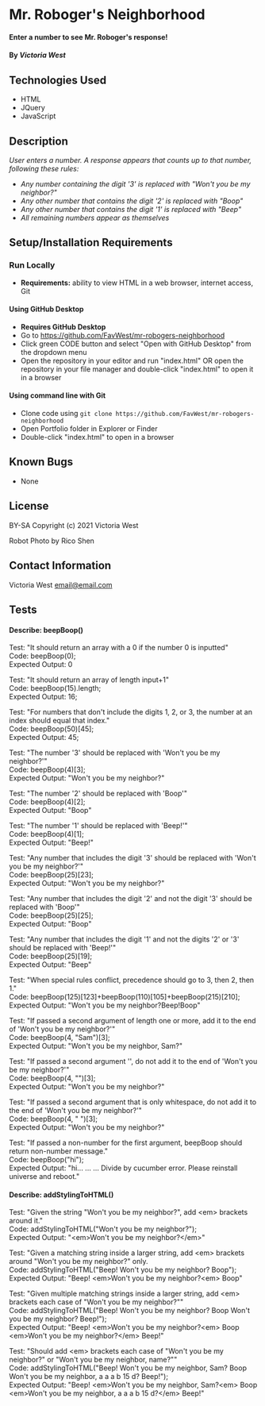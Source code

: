 # Mr. Roboger's Neighborhood

#### Enter a number to see Mr. Roboger's response!

#### By _**Victoria West**_

## Technologies Used
* HTML
* JQuery
* JavaScript

## Description
_User enters a number. A response appears that counts up to that number, following these rules:_
* _Any number containing the digit '3' is replaced with "Won't you be my neighbor?"_
* _Any other number that contains the digit '2' is replaced with "Boop"_
* _Any other number that contains the digit '1' is replaced with "Beep"_
* _All remaining numbers appear as themselves_

## Setup/Installation Requirements
### Run Locally
* **Requirements:** ability to view HTML in a web browser, internet access, Git
#### Using GitHub Desktop
* **Requires GitHub Desktop**
* Go to https://github.com/FavWest/mr-robogers-neighborhood
* Click green CODE button and select "Open with GitHub Desktop" from the dropdown menu
* Open the repository in your editor and run "index.html" OR open the repository in your file manager and double-click "index.html" to open it in a browser
#### Using command line with Git
* Clone code using `git clone https://github.com/FavWest/mr-robogers-neighborhood`
* Open Portfolio folder in Explorer or Finder
* Double-click "index.html" to open in a browser
## Known Bugs
* None
## License
BY-SA
Copyright (c) 2021 Victoria West

Robot Photo by Rico Shen
## Contact Information
Victoria West email@email.com


## Tests
#### Describe: beepBoop()

Test: "It should return an array with a 0 if the number 0 is inputted"  
Code: beepBoop(0);  
Expected Output: 0  

Test: "It should return an array of length input+1"  
Code: beepBoop(15).length;  
Expected Output: 16;  

Test: "For numbers that don't include the digits 1, 2, or 3, the number at an index should equal that index."  
Code: beepBoop(50)[45];  
Expected Output: 45;  

Test: "The number '3' should be replaced with 'Won't you be my neighbor?'"  
Code: beepBoop(4)[3];  
Expected Output: "Won't you be my neighbor?"  

Test: "The number '2' should be replaced with 'Boop'"  
Code: beepBoop(4)[2];  
Expected Output: "Boop"  

Test: "The number '1' should be replaced with 'Beep!'"  
Code: beepBoop(4)[1];  
Expected Output: "Beep!"  

Test: "Any number that includes the digit '3' should be replaced with 'Won't you be my neighbor?'"  
Code: beepBoop(25)[23];  
Expected Output: "Won't you be my neighbor?"  

Test: "Any number that includes the digit '2' and not the digit '3' should be replaced with 'Boop'"  
Code: beepBoop(25)[25];  
Expected Output: "Boop"  

Test: "Any number that includes the digit '1' and not the digits '2' or '3' should be replaced with 'Beep!'"  
Code: beepBoop(25)[19];  
Expected Output: "Beep"  

Test: "When special rules conflict, precedence should go to 3, then 2, then 1."  
Code: beepBoop(125)[123]+beepBoop(110)[105]+beepBoop(215)[210];  
Expected Output: "Won't you be my neighbor?Beep!Boop"  

Test: "If passed a second argument of length one or more, add it to the end of 'Won't you be my neighbor?'"  
Code: beepBoop(4, "Sam")[3];  
Expected Output: "Won't you be my neighbor, Sam?"  

Test: "If passed a second argument '', do not add it to the end of 'Won't you be my neighbor?'"  
Code: beepBoop(4, "")[3];  
Expected Output: "Won't you be my neighbor?"  

Test: "If passed a second argument that is only whitespace, do not add it to the end of 'Won't you be my neighbor?'"  
Code: beepBoop(4, "     ")[3];  
Expected Output: "Won't you be my neighbor?"  

Test: "If passed a non-number for the first argument, beepBoop should return non-number message."  
Code: beepBoop("hi");  
Expected Output: "hi... ... ... Divide by cucumber error. Please reinstall universe and reboot."  

#### Describe: addStylingToHTML()
Test: "Given the string "Won't you be my neighbor?", add \<em> brackets around it."  
Code: addStylingToHTML("Won't you be my neighbor?");  
Expected Output: "\<em>Won't you be my neighbor?\</em>"  

Test: "Given a matching string inside a larger string, add \<em> brackets around "Won't you be my neighbor?" only.  
Code: addStylingToHTML("Beep! Won't you be my neighbor? Boop");  
Expected Output: "Beep! \<em>Won't you be my neighbor?\<em> Boop"  

Test: "Given multiple matching strings inside a larger string, add \<em> brackets each case of "Won't you be my neighbor?""  
Code: addStylingToHTML("Beep! Won't you be my neighbor? Boop Won't you be my neighbor? Beep!");  
Expected Output: "Beep! \<em>Won't you be my neighbor?\<em> Boop \<em>Won't you be my neighbor?\</em> Beep!"  

Test: "Should add \<em> brackets each case of "Won't you be my neighbor?" or "Won't you be my neighbor, name?""  
Code: addStylingToHTML("Beep! Won't you be my neighbor, Sam? Boop Won't you be my neighbor, a a a b 15 d? Beep!");  
Expected Output: "Beep! \<em>Won't you be my neighbor, Sam?\<em> Boop \<em>Won't you be my neighbor, a a a b 15 d?\</em> Beep!"  
